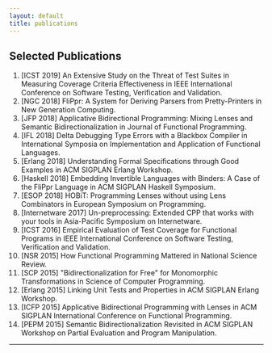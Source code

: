 ```yaml
---
layout: default
title: publications
---
```


## Selected Publications

1. [ICST 2019] An Extensive Study on the Threat of Test Suites in Measuring Coverage Criteria Effectiveness in IEEE International Conference on Software Testing, Verification and Validation. 
2. [NGC 2018] FliPpr: A System for Deriving Parsers from Pretty-Printers in New Generation Computing. 
3. [JFP 2018] Applicative Bidirectional Programming: Mixing Lenses and Semantic Bidirectionalization in Journal of Functional Programming. 
5. [IFL 2018] Delta Debugging Type Errors with a Blackbox Compiler in International Symposia on Implementation and Application of Functional Languages. 
6. [Erlang 2018] Understanding Formal Specifications through Good Examples in ACM SIGPLAN Erlang Workshop. 
7. [Haskell 2018] Embedding Invertible Languages with Binders: A Case of the FliPpr Language in ACM SIGPLAN Haskell Symposium. 
8. [ESOP 2018] HOBiT: Programming Lenses without using Lens Combinators in European Symposium on Programming. 
9. [Internetware 2017] Un-preprocessing: Extended CPP that works with your tools in Asia-Pacific Symposium on Internetware.  
10. [ICST 2016] Empirical Evaluation of Test Coverage for Functional Programs in IEEE International Conference on Software Testing, Verification and Validation. 
11. [NSR 2015] How Functional Programming Mattered in National Science Review. 
12. [SCP 2015] "Bidirectionalization for Free" for Monomorphic Transformations in Science of Computer Programming.  
13. [Erlang 2015] Linking Unit Tests and Properties in ACM SIGPLAN Erlang Workshop.  
14. [ICFP 2015] Applicative Bidirectional Programming with Lenses in ACM SIGPLAN International Conference on Functional Programming. 
15. [PEPM 2015] Semantic Bidirectionalization Revisited in ACM SIGPLAN Workshop on Partial Evaluation and Program Manipulation.

---
